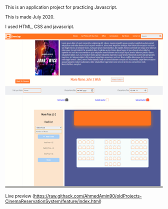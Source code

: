 This is an application project for practicing Javascript.

This is made July 2020.

I used HTML, CSS and javascript.

![screenshot](./cinema-reservation.png)

Live preview (https://raw.githack.com/AhmedAmin90/oldProjects-CinemaReservationSystem/feature/index.html)
